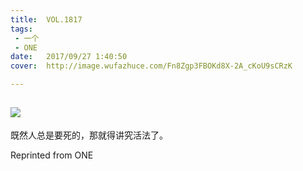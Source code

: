 ```yaml
---
title:	VOL.1817
tags:
 - 一个
 - ONE
date:	2017/09/27 1:40:50
cover:	http://image.wufazhuce.com/Fn8Zgp3FBOKd8X-2A_cKoU9sCRzK

---
```

![](http://image.wufazhuce.com/Fn8Zgp3FBOKd8X-2A_cKoU9sCRzK)
---

既然人总是要死的，那就得讲究活法了。
 
Reprinted from ONE
